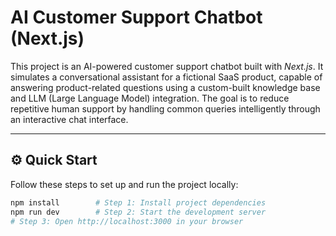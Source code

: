 # AI Customer Support Chatbot (Next.js)

This project is an AI-powered customer support chatbot built with *Next.js*. It simulates a conversational assistant for a fictional SaaS product, capable of answering product-related questions using a custom-built knowledge base and LLM (Large Language Model) integration. The goal is to reduce repetitive human support by handling common queries intelligently through an interactive chat interface.

---

## ⚙ Quick Start

Follow these steps to set up and run the project locally:

```bash
npm install        # Step 1: Install project dependencies
npm run dev        # Step 2: Start the development server
# Step 3: Open http://localhost:3000 in your browser
